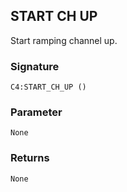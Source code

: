 ## START CH  UP

Start ramping channel up.


### Signature

`C4:START_CH_UP ()`


### Parameter

`None`


### Returns

`None`